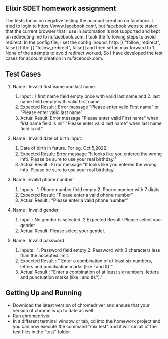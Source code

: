 ## Elixir SDET homework assignment

The tests focus on negative testing the account creation on facebook. I tried to login to https://www.facebook.com/, but facebook website stated that the current browser that I use in automation is not supported and kept on redirecting me to m.facebook.com. I took the following steps to avoid redirect.
In the config file, I set the config :hound, http: [{ "follow_redirect", false}] http: [{ "follow_redirect", false}] and tried settin max forward to 1. None of the attempts to avoid redirect worked, So I have developed the test cases for account creation in m.facebook.com. 

## Test Cases

1. Name : Invalid first name and last name. 
      1. Input : 1.first name field empty once with valid last name and  2. last name field empty with valid first name.
      2. Expected Result : Error message "Please enter valid First name" or "Please enter valid last name" 
      3. Actual Result: Error message "Please enter valid First name" when first name field is nil" "Please enter valid last name" when last name field is nil."

2. Name : Invalid date of birth Input: 
    1.  Date of birth in future. For eg, Oct 5,2022.
    2.   Expected Result: Error message "It looks like you entered the wrong info. Please be sure to use your real birthday." 
    3.   Actual Result : Error message "It looks like you entered the wrong info. Please be sure to use your real birthday.

3. Name :Invalid phone number
    1.  Inputs : 1. Phone number field empty 2. Phone number with 7 digits.
    2.  Expected Result: "Please enter a valid phone number" 
    3.  Actual Result : "Please enter a valid phone number"

4. Name : Invalid gender 
      1. Input : No gender is selected. 
      2.Expected Result : Please select your gender 
      3. Actual Result: Please select your gender.

5. Name : Invalid password 
      1.   Inputs : 1. Password field empty 2. Password with 3 characters less than the accepted limit. 
      2.   Expected Result : " Enter a combination of at least six numbers, letters and punctuation marks (like ! and &)." 
      3.  Actual Result : "Enter a combination of at least six numbers, letters and punctuation marks (like ! and &).")."
 


## Getting Up and Running

- Download the latest version of chromedriver and ensure that your version of chrome is up to date as well
- Run chromedriver
- In a different terminal window or tab, cd into the homework project and you can now execute the command "mix test" and it will run all of the test files in the "test" folder


